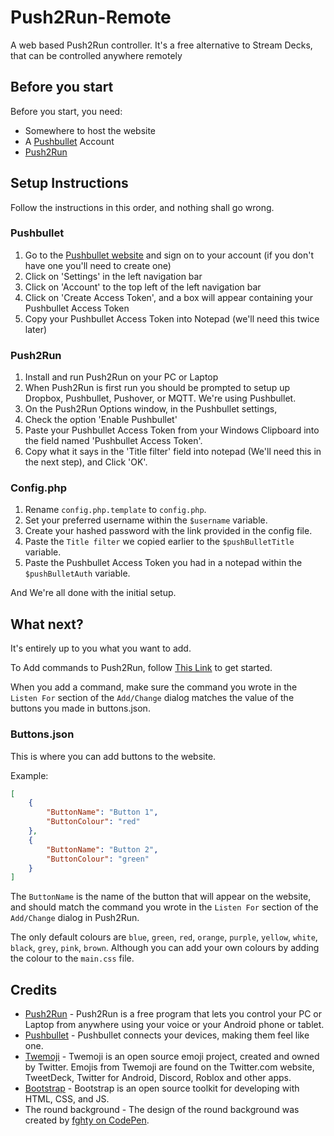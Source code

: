 # Push2Run-Remote
A web based Push2Run controller. It's a free alternative to Stream Decks, that can be controlled anywhere remotely 

## Before you start
Before you start, you need:
- Somewhere to host the website
- A [Pushbullet](https://www.pushbullet.com/) Account
- [Push2Run](https://push2run.com/)

## Setup Instructions
Follow the instructions in this order, and nothing shall go wrong. 

### Pushbullet
1. Go to the [Pushbullet website](https://www.pushbullet.com/) and sign on to your account (if you don't have one you'll need to create one)
2. Click on 'Settings' in the left navigation bar
3. Click on 'Account' to the top left of the left navigation bar
4. Click on 'Create Access Token', and a box will appear containing your Pushbullet Access Token
5. Copy your Pushbullet Access Token into Notepad (we'll need this twice later)

### Push2Run
1. Install and run Push2Run on your PC or Laptop
2. When Push2Run is first run you should be prompted to setup up Dropbox, Pushbullet, Pushover, or MQTT. We're using Pushbullet.
3. On the Push2Run Options window, in the Pushbullet settings,
4. Check the option 'Enable Pushbullet'
5. Paste your Pushbullet Access Token from your Windows Clipboard into the field named 'Pushbullet Access Token'.
6. Copy what it says in the 'Title filter' field into notepad (We'll need this in the next step), and Click 'OK'.

### Config.php
1. Rename `config.php.template` to `config.php`.
2. Set your preferred username within the `$username` variable.
3. Create your hashed password with the link provided in the config file.
4. Paste the `Title filter` we copied earlier to the `$pushBulletTitle` variable.
5. Paste the Pushbullet Access Token you had in a notepad within the `$pushBulletAuth` variable.

And We're all done with the initial setup. 

## What next? 
It's entirely up to you what you want to add.

To Add commands to Push2Run, follow [This Link](https://push2run.com/help/help_v4.8.0.0.html) to get started. 

When you add a command, make sure the command you wrote in the `Listen For` section of the `Add/Change` dialog matches the value of the buttons you made in buttons.json. 

### Buttons.json
This is where you can add buttons to the website.

Example:
```json
[
    {
        "ButtonName": "Button 1",
        "ButtonColour": "red"
    },
    {
        "ButtonName": "Button 2",
        "ButtonColour": "green"
    }
]
```
The `ButtonName` is the name of the button that will appear on the website, and should match the command you wrote in the `Listen For` section of the `Add/Change` dialog in Push2Run.

The only default colours are `blue`, `green`, `red`, `orange`, `purple`, `yellow`, `white`, `black`, `grey`, `pink`, `brown`. Although you can add your own colours by adding the colour to the `main.css` file.

## Credits
- [Push2Run](https://push2run.com/) - Push2Run is a free program that lets you control your PC or Laptop from anywhere using your voice or your Android phone or tablet.
- [Pushbullet](https://www.pushbullet.com/) - Pushbullet connects your devices, making them feel like one.
- [Twemoji](https://twemoji.twitter.com/) - Twemoji is an open source emoji project, created and owned by Twitter. Emojis from Twemoji are found on the Twitter.com website, TweetDeck, Twitter for Android, Discord, Roblox and other apps.
- [Bootstrap](https://getbootstrap.com/) - Bootstrap is an open source toolkit for developing with HTML, CSS, and JS.
- The round background - The design of the round background was created by [fghty on CodePen](https://codepen.io/fghty/pen/PojKNEG).